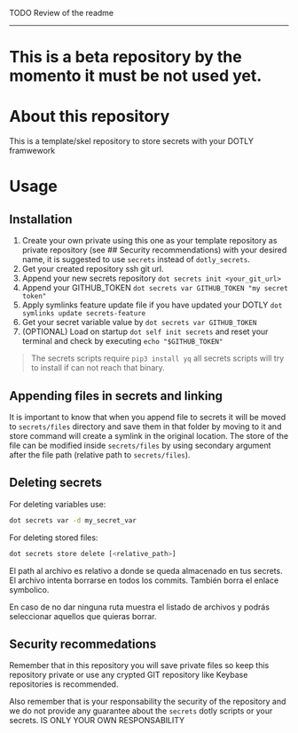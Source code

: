 TODO Review of the readme

-----

# This is a beta repository by the momento it must be not used yet.

# About this repository
This is a template/skel repository to store secrets with your DOTLY framwework

# Usage

## Installation
1. Create your own private using this one as your template repository as private repository (see ## Security recommendations) with your desired name, it is suggested to use `secrets` instead of `dotly_secrets`.
2. Get your created repository ssh git url.
3. Append your new secrets repository `dot secrets init <your_git_url>`
4. Append your GITHUB_TOKEN `dot secrets var GITHUB_TOKEN "my secret token"`
5. Apply symlinks feature update file if you have updated your DOTLY `dot symlinks update secrets-feature`
6. Get your secret variable value by `dot secrets var GITHUB_TOKEN`
7. (OPTIONAL) Load on startup `dot self init secrets` and reset your terminal and check by executing `echo "$GITHUB_TOKEN"`

> The secrets scripts require `pip3 install yq` all secrets scripts will try to install if can not reach that binary.

## Appending files in secrets and linking

It is important to know that when you append file to secrets it will be moved to `secrets/files` directory and save them in that folder by moving to it and store command will create a symlink in the original location.
The store of the file can be modified inside `secrets/files` by using secondary argument after the file path (relative path to `secrets/files`).

## Deleting secrets

For deleting variables use:

```bash
dot secrets var -d my_secret_var
```

For deleting stored files:

```bash
dot secrets store delete [<relative_path>]
```

El path al archivo es relativo a donde se queda almacenado en tus secrets. El archivo intenta borrarse en todos los commits. También borra el enlace symbolico.

En caso de no dar ninguna ruta muestra el listado de archivos y podrás seleccionar aquellos que quieras borrar.

## Security recommedations

Remember that in this repository you will save private files so keep this repository private or use any crypted GIT repository like Keybase repositories is recommended.

Also remember that is your responsability the security of the repository and we do not provide any guarantee about the `secrets` dotly scripts or your secrets. IS ONLY YOUR OWN RESPONSABILITY